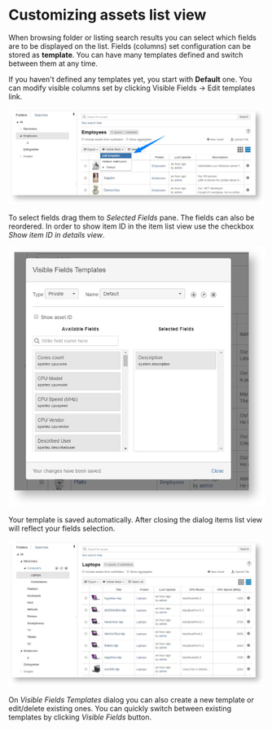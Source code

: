 # Customizing assets list view

When browsing folder or listing search results you can select which fields are to be displayed on the list. Fields \(columns\) set configuration can be stored as **template**. You can have many templates defined and switch between them at any time.  


If you haven't defined any templates yet, you start with **Default** one. You can modify visible columns set by clicking Visible Fields -&gt; Edit templates link.

![](../.gitbook/assets/image%20%2848%29.png)



To select fields drag them to _Selected Fields_ pane. The fields can also be reordered. In order to show item ID in the item list view use the checkbox _Show item ID in details view_.

![](../.gitbook/assets/image%20%2853%29.png)



Your template is saved automatically. After closing the dialog items list view will reflect your fields selection.

![](../.gitbook/assets/image%20%287%29.png)



On _Visible Fields Templates_ dialog you can also create a new template or edit/delete existing ones. You can quickly switch between existing templates by clicking _Visible Fields_ button.

